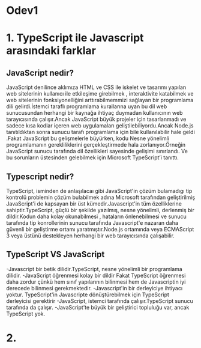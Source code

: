 # Odev1

# 1. TypeScript ile Javascript arasındaki farklar

## JavaScript nedir?

JavaScript denilince aklımıza HTML ve CSS ile iskelet ve tasarımı yapılan web sitelerinin kullanıcı ile etkileşime girebilmek , interaktivite katabilmek ve web sitelerinin fonksiyonelliğini arttırabilmemmizi sağlayan bir programlama dili gelirdi.İstemci taraflı programlama kurallarına uyan bu dil web sunucusundan herhangi bir kaynağa ihtiyaç duymadan kullanıcının web tarayıcısında çalışır.Ancak JavaScript büyük projeler için tasarlanmadı ve sadece kısa kodlar içeren web uygulamaları geliştilebiliyordu.Ancak Node.js tanıtıldıktan sonra sunucu tarafı programlama için bile kullanılabilir hale geldi .Fakat JavaScript bu gelişmelerle büyürken, kodu Nesne yönelimli programlamanın gerekliliklerini gerçekleştirmede hala zorlanıyor.Örneğin JavaScript sunucu tarafında dil özellikleri sayesinde gelişimi sınırlandı. Ve bu sorunların üstesinden gelebilmek için Microsoft TypeScript’i tanıttı.

## Typescript nedir?

TypeScript, isminden de anlaşılacaı gibi JavaScript'in çözüm bulamadıgı tip kontrolü problemin çözüm bulabilmek adına Microsoft tarafından geliştirilmiş JavaScript'i de kapsayan bir üst kümedir.Javascript'in tüm özelliklerine sahiptir.TypeScript, güçlü bir şekilde yazılmış, nesne yönelimli, derlenmiş bir dildir.Kodun daha kolay okunabilmesi , hataların önlenebilmesi ve sunucu tarafında tip konrollerinin sunucu tarafında Javascript'e nazaran daha güvenli bir geliştirme ortamı yaratmıştır.Node.js ortamında veya ECMAScript 3 veya üstünü destekleyen herhangi bir web tarayıcısında çalışabilir.

## TypeScript VS JavaScript

-Javascript bir betik dilidir.TypeScript, nesne yönelimli bir programlama dilidir.
-JavaScript öğrenmesi kolay bir dildir Fakat TypeScript öğrenmesi daha zordur çünkü hem sınıf yapılarının bilinmesi hem de Javascriptin iyi derecede bilinmesi gerekmektedir.
-Javascript'in bir derleyiciye ihtiyacı yoktur. TypeScript'in Javascripte dönüştürebilmek için TypeScript derleyicisi gerektirir
-JavaScript, istemci tarafında çalışır.TypeScript sunucu tarafında da çalışır.
-JavaScript’te büyük bir geliştirici topluluğu var, ancak TypeScript yok.

# 2.

